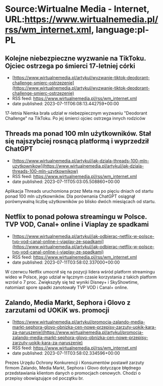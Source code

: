 # Source:Wirtualne Media - Internet, URL:https://www.wirtualnemedia.pl/rss/wm_internet.xml, language:pl-PL

## Kolejne niebezpieczne wyzwanie na TikToku. Ojciec ostrzega po śmierci 17-letniej córki
 - [https://www.wirtualnemedia.pl/artykul/wyzwanie-tiktok-deodorant-challenge-smierc-ostrzezenie](https://www.wirtualnemedia.pl/artykul/wyzwanie-tiktok-deodorant-challenge-smierc-ostrzezenie)
 - RSS feed: https://www.wirtualnemedia.pl/rss/wm_internet.xml
 - date published: 2023-07-11T06:08:13.442759+00:00

17-letnia Niemka brała udział w niebezpiecznym wyzwaniu "Deodorant Challenge" na TikToku. Po jej śmierci ojciec ostrzega innych rodziców

## Threads ma ponad 100 mln użytkowników. Stał się najszybciej rosnącą platformą i wyprzedził ChatGPT
 - [https://www.wirtualnemedia.pl/artykul/jak-dziala-threads-100-mln-uzytkownikow](https://www.wirtualnemedia.pl/artykul/jak-dziala-threads-100-mln-uzytkownikow)
 - RSS feed: https://www.wirtualnemedia.pl/rss/wm_internet.xml
 - date published: 2023-07-11T05:03:05.508860+00:00

Aplikacja Threads uruchomiona przez Meta ma po pięciu dniach od startu ponad 100 mln użytkowników. Dla porównania ChatGPT osiągnął porównywalną liczbę użytkowników po blisko dwóch miesiącach od startu.

## Netflix to ponad połowa streamingu w Polsce. TVP VOD, Canal+ online i Viaplay ze spadkami
 - [https://www.wirtualnemedia.pl/artykul/jak-odbierac-netflix-w-polsce-tvp-vod-canal-online-i-viaplay-ze-spadkami](https://www.wirtualnemedia.pl/artykul/jak-odbierac-netflix-w-polsce-tvp-vod-canal-online-i-viaplay-ze-spadkami)
 - RSS feed: https://www.wirtualnemedia.pl/rss/wm_internet.xml
 - date published: 2023-07-11T03:58:02.337000+00:00

W czerwcu Netflix umocnił się na pozycji lidera wśród platform streamingu wideo w Polsce, jego udział w łącznym czasie korzystania z takich platform wzrósł o 7 proc. Zwiększyły się też wyniki Disney+ i SkyShowtime, natomiast spore spadki zanotowały TVP VOD i Canal+ online.

## Zalando, Media Markt, Sephora i Glovo z zarzutami od UOKiK ws. promocji
 - [https://www.wirtualnemedia.pl/artykul/promocja-zalando-media-markt-sephora-glovo-obnizka-cen-nowe-przepisy-zarzuty-uokik-kara-za-naruszenie](https://www.wirtualnemedia.pl/artykul/promocja-zalando-media-markt-sephora-glovo-obnizka-cen-nowe-przepisy-zarzuty-uokik-kara-za-naruszenie)
 - RSS feed: https://www.wirtualnemedia.pl/rss/wm_internet.xml
 - date published: 2023-07-11T03:58:02.334596+00:00

Prezes Urzędu Ochrony Konkurencji i Konsumentów postawił zarzuty firmom Zalando, Media Markt, Sephora i Glovo dotyczące błędnego przedstawiania klientom danych o promocjach cenowych. Chodzi o przepisy obowiązujące od początku br.

